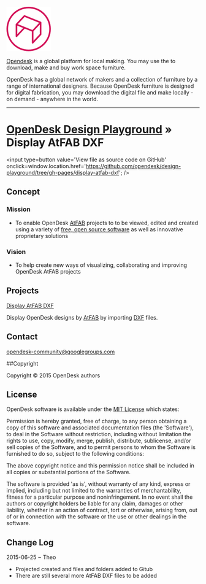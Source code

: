 ![]( ../images/opendesk-logo.png )

[Opendesk]( https://www.opendesk.cc/ ) is a global platform for local making. You may use the to download, make and buy work space furniture.

OpenDesk has a global network of makers and a collection of furniture by a range of international designers. 
Because OpenDesk furniture is designed for digital fabrication, you may download the digital file and make locally - on demand - anywhere in the world.
***

[OpenDesk Design Playground]( http://opendesk.github.io/design-playground ) &raquo;
Display AtFAB DXF
===
<span style=display:none; >[View as web page]( http://opendesk.github.io/design-playground/display-atfab-dxf/ "View file as a web page." ) </span>
<input type=button value='View file as source code on GitHub' onclick=window.location.href='https://github.com/opendesk/design-playground/tree/gh-pages/display-atfab-dxf'; />
## Concept

### Mission  
<!-- a statement of a rationale, applicable now as well as in the future -->

* To enable OpenDesk [AtFAB]( http://atfab.co ) projects to to be viewed, edited and created using a variety of [free, open source software]( https://en.wikipedia.org/wiki/Free_and_open-source_software ) as well as innovative proprietary solutions

### Vision  
<!--  a descriptive picture of a desired future state -->

* To help create new ways of visualizing, collaborating and improving OpenDesk AtFAB projects 

## Projects

[Display AtFAB DXF]( http://opendesk.github.io/design-playground/display-atfab-dxf/latest/ )

Display OpenDesk designs by [AtFAB]( https://www.opendesk.cc/atfab ) by importing [DXF]( https://en.wikipedia.org/wiki/AutoCAD_DXF ) files.


## Contact

opendesk-community@googlegroups.com	

##Copyright

Copyright © 2015 OpenDesk authors


## License

OpenDesk software is available under the [MIT License]( http://en.wikipedia.org/wiki/MIT_License) which states:

Permission is hereby granted, free of charge, to any person obtaining a copy of this software and associated documentation files (the 'Software'),
to deal in the Software without restriction, including without limitation the rights to use, copy, modify, merge, publish, distribute, sublicense, and/or sell copies of the Software, and to permit persons to whom the Software is furnished to do so, subject to the following conditions:

The above copyright notice and this permission notice shall be included in all copies or substantial portions of the Software.

The software is provided 'as is', without warranty of any kind, express or implied, including but not limited to the warranties of merchantability, fitness for a particular purpose and noninfringement.
In no event shall the authors or copyright holders be liable for any claim, damages or other liability, whether in an action of contract, tort or otherwise, arising from, out of or in connection with the software or the use or other dealings in the software.

## Change Log

2015-06-25 ~ Theo

* Projected created and files and folders added to Gitub
* There are still several more AtFAB DXF files to be added